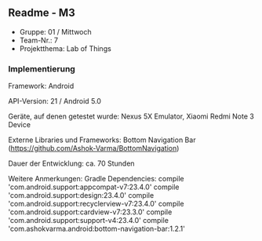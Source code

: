 ## Readme - M3

* Gruppe:	01 / Mittwoch
* Team-Nr.:	7
* Projektthema: Lab of Things


### Implementierung

Framework:	Android

API-Version:	21 / Android 5.0

Geräte, auf denen getestet wurde:
Nexus 5X Emulator, Xiaomi Redmi Note 3 Device

Externe Libraries und Frameworks:
Bottom Navigation Bar (https://github.com/Ashok-Varma/BottomNavigation)

Dauer der Entwicklung:
ca. 70 Stunden

Weitere Anmerkungen:
Gradle Dependencies:
    compile 'com.android.support:appcompat-v7:23.4.0'
    compile 'com.android.support:design:23.4.0'
    compile 'com.android.support:recyclerview-v7:23.4.0'
    compile 'com.android.support:cardview-v7:23.3.0'
    compile 'com.android.support:support-v4:23.4.0'
    compile 'com.ashokvarma.android:bottom-navigation-bar:1.2.1'
